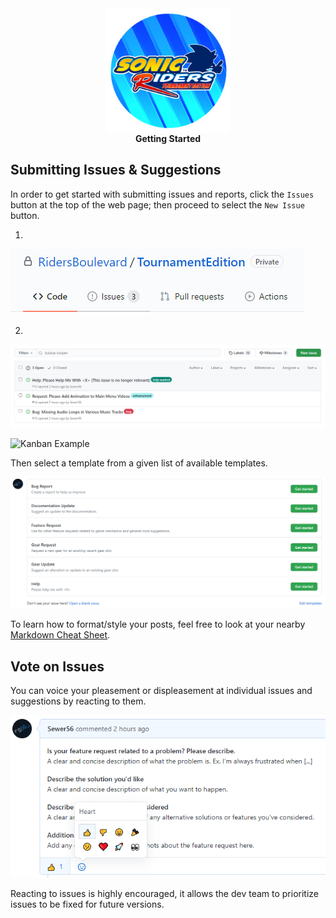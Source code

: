 

<div align="center">
	<img src="Images/Icon.png" width="200" align="center" />
	<br/>
	<strong>Getting Started</strong><br/>
</div>





## Submitting Issues & Suggestions

In order to get started with submitting issues and reports, click the `Issues` button at the top of the web page; then proceed to select the `New Issue` button.

1.

![Kanban Example](./Images/Tutorial/Issues.png)

2.

![Kanban Example](./Images/Tutorial/Issues_New.png)

![Kanban Example](./Images/Tutorial/Issue_Vote.png)

Then select a template from a given list of available templates.

![Kanban Example](./Images/Tutorial/Issues_Template.png)

To learn how to format/style your posts, feel free to look at your nearby [Markdown Cheat Sheet](https://github.com/adam-p/markdown-here/wiki/Markdown-Cheatsheet).

## Vote on Issues

You can voice your pleasement or displeasement at individual issues and suggestions by reacting to them.

![Kanban Example](./Images/Tutorial/Issues_Vote.png)

Reacting to issues is highly encouraged, it allows the dev team to prioritize issues to be fixed for future versions.